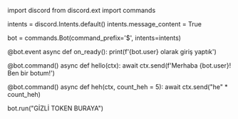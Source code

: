 import discord
from discord.ext import commands

intents = discord.Intents.default()
intents.message_content = True

bot = commands.Bot(command_prefix='$', intents=intents)

@bot.event
async def on_ready():
    print(f'{bot.user} olarak giriş yaptık')

@bot.command()
async def hello(ctx):
    await ctx.send(f'Merhaba {bot.user}! Ben bir botum!')

@bot.command()
async def heh(ctx, count_heh = 5):
    await ctx.send("he" * count_heh)

bot.run("GİZLİ TOKEN BURAYA")

